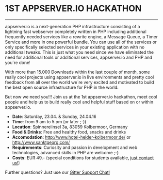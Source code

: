 # 1ST APPSERVER.IO HACKATHON
***
appserver.io is a next-generation PHP infrastructure consisting of a lightning fast webserver completely written in PHP
including additional frequently needed services like a rewrite engine, a Message Queue, a Timer Service and more in one
powerful bundle. You can use all of the services or only specifically selected services in your existing application with
no additional tweaks. This is just what you need since we have eliminated the need for additional tools or additional services,
appserver.io and PHP and you´re done!

With more than 15.000 Downloads within the last couple of month, some really cool projects using appserver.io in live environments
and pretty cool feedback from all over the world we´re very excited and motivated to build the best open source infrastructure for
PHP in the world.

But now we need you!!! Join us at the 1st appserver.io hackathon, meet cool people and help us to build really cool and helpful stuff
based on or within appserver.io.

* **Date**: Saturday, 23.04. & Sunday, 24.04.16
* **Time**: from 9 am to 5 pm (or later ;-))
* **Location**: Spinnereiinsel 3a, 83059 Kolbermoor, Germany
* **Food & Drinks**: Free and healthy food, snacks and drinks
* **Accomodation**: http://www.hotel-heider-kolbermoor.de/ or http://www.sanktgeorg.com/
* **Requirements**: Curiosity and passion in development and web technologies, advanced skills in PHP are welcome ;-)
* **Costs**: EUR 49.- (special conditions for students available, [just contact us!](<{{ {{ "{{ appserver_site_contact }} | prepend: site.baseurl }}>))

Further questions? Just use our [Gitter Support Chat!](<{{ github_gitter }}>)
